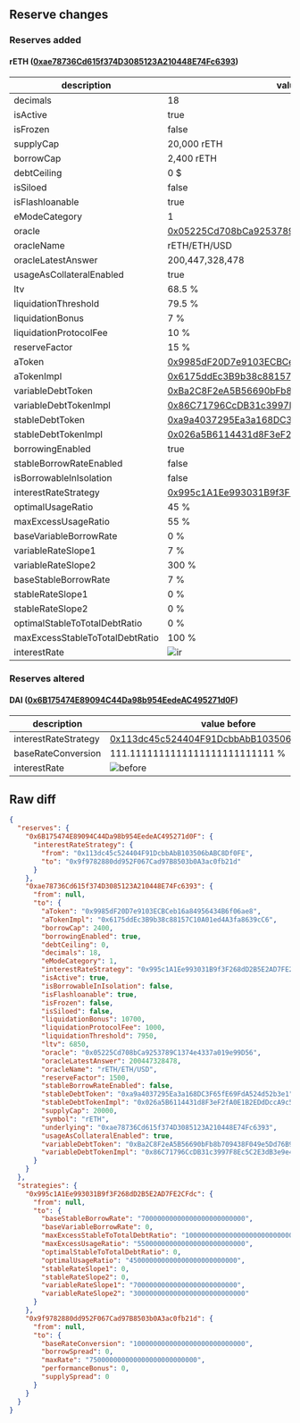 ## Reserve changes

### Reserves added

#### rETH ([0xae78736Cd615f374D3085123A210448E74Fc6393](https://etherscan.io/address/0xae78736Cd615f374D3085123A210448E74Fc6393))

| description | value |
| --- | --- |
| decimals | 18 |
| isActive | true |
| isFrozen | false |
| supplyCap | 20,000 rETH |
| borrowCap | 2,400 rETH |
| debtCeiling | 0 $ |
| isSiloed | false |
| isFlashloanable | true |
| eModeCategory | 1 |
| oracle | [0x05225Cd708bCa9253789C1374e4337a019e99D56](https://etherscan.io/address/0x05225Cd708bCa9253789C1374e4337a019e99D56) |
| oracleName | rETH/ETH/USD |
| oracleLatestAnswer | 200,447,328,478 |
| usageAsCollateralEnabled | true |
| ltv | 68.5 % |
| liquidationThreshold | 79.5 % |
| liquidationBonus | 7 % |
| liquidationProtocolFee | 10 % |
| reserveFactor | 15 % |
| aToken | [0x9985dF20D7e9103ECBCeb16a84956434B6f06ae8](https://etherscan.io/address/0x9985dF20D7e9103ECBCeb16a84956434B6f06ae8) |
| aTokenImpl | [0x6175ddEc3B9b38c88157C10A01ed4A3fa8639cC6](https://etherscan.io/address/0x6175ddEc3B9b38c88157C10A01ed4A3fa8639cC6) |
| variableDebtToken | [0xBa2C8F2eA5B56690bFb8b709438F049e5Dd76B96](https://etherscan.io/address/0xBa2C8F2eA5B56690bFb8b709438F049e5Dd76B96) |
| variableDebtTokenImpl | [0x86C71796CcDB31c3997F8Ec5C2E3dB3e9e40b985](https://etherscan.io/address/0x86C71796CcDB31c3997F8Ec5C2E3dB3e9e40b985) |
| stableDebtToken | [0xa9a4037295Ea3a168DC3F65fE69FdA524d52b3e1](https://etherscan.io/address/0xa9a4037295Ea3a168DC3F65fE69FdA524d52b3e1) |
| stableDebtTokenImpl | [0x026a5B6114431d8F3eF2fA0E1B2EDdDccA9c540E](https://etherscan.io/address/0x026a5B6114431d8F3eF2fA0E1B2EDdDccA9c540E) |
| borrowingEnabled | true |
| stableBorrowRateEnabled | false |
| isBorrowableInIsolation | false |
| interestRateStrategy | [0x995c1A1Ee993031B9f3F268dD2B5E2AD7FE2CFdc](https://etherscan.io/address/0x995c1A1Ee993031B9f3F268dD2B5E2AD7FE2CFdc) |
| optimalUsageRatio | 45 % |
| maxExcessUsageRatio | 55 % |
| baseVariableBorrowRate | 0 % |
| variableRateSlope1 | 7 % |
| variableRateSlope2 | 300 % |
| baseStableBorrowRate | 7 % |
| stableRateSlope1 | 0 % |
| stableRateSlope2 | 0 % |
| optimalStableToTotalDebtRatio | 0 % |
| maxExcessStableToTotalDebtRatio | 100 % |
| interestRate | ![ir](/.assets/b092ae756c2e4a62477e7558d139088069f992d2.svg) |

### Reserves altered

#### DAI ([0x6B175474E89094C44Da98b954EedeAC495271d0F](https://etherscan.io/address/0x6B175474E89094C44Da98b954EedeAC495271d0F))

| description | value before | value after |
| --- | --- | --- |
| interestRateStrategy | [0x113dc45c524404F91DcbbAbB103506bABC8Df0FE](https://etherscan.io/address/0x113dc45c524404F91DcbbAbB103506bABC8Df0FE) | [0x9f9782880dd952F067Cad97B8503b0A3ac0fb21d](https://etherscan.io/address/0x9f9782880dd952F067Cad97B8503b0A3ac0fb21d) |
| baseRateConversion | 111.1111111111111111111111111 % | 100 % |
| interestRate | ![before](/.assets/f5a97b88e9c552c6b53cb889bf8aca2c2208024a.svg) | ![after](/.assets/bc11e5b92e27947ebc500895e90540b95b2b66a2.svg) |

## Raw diff

```json
{
  "reserves": {
    "0x6B175474E89094C44Da98b954EedeAC495271d0F": {
      "interestRateStrategy": {
        "from": "0x113dc45c524404F91DcbbAbB103506bABC8Df0FE",
        "to": "0x9f9782880dd952F067Cad97B8503b0A3ac0fb21d"
      }
    },
    "0xae78736Cd615f374D3085123A210448E74Fc6393": {
      "from": null,
      "to": {
        "aToken": "0x9985dF20D7e9103ECBCeb16a84956434B6f06ae8",
        "aTokenImpl": "0x6175ddEc3B9b38c88157C10A01ed4A3fa8639cC6",
        "borrowCap": 2400,
        "borrowingEnabled": true,
        "debtCeiling": 0,
        "decimals": 18,
        "eModeCategory": 1,
        "interestRateStrategy": "0x995c1A1Ee993031B9f3F268dD2B5E2AD7FE2CFdc",
        "isActive": true,
        "isBorrowableInIsolation": false,
        "isFlashloanable": true,
        "isFrozen": false,
        "isSiloed": false,
        "liquidationBonus": 10700,
        "liquidationProtocolFee": 1000,
        "liquidationThreshold": 7950,
        "ltv": 6850,
        "oracle": "0x05225Cd708bCa9253789C1374e4337a019e99D56",
        "oracleLatestAnswer": 200447328478,
        "oracleName": "rETH/ETH/USD",
        "reserveFactor": 1500,
        "stableBorrowRateEnabled": false,
        "stableDebtToken": "0xa9a4037295Ea3a168DC3F65fE69FdA524d52b3e1",
        "stableDebtTokenImpl": "0x026a5B6114431d8F3eF2fA0E1B2EDdDccA9c540E",
        "supplyCap": 20000,
        "symbol": "rETH",
        "underlying": "0xae78736Cd615f374D3085123A210448E74Fc6393",
        "usageAsCollateralEnabled": true,
        "variableDebtToken": "0xBa2C8F2eA5B56690bFb8b709438F049e5Dd76B96",
        "variableDebtTokenImpl": "0x86C71796CcDB31c3997F8Ec5C2E3dB3e9e40b985"
      }
    }
  },
  "strategies": {
    "0x995c1A1Ee993031B9f3F268dD2B5E2AD7FE2CFdc": {
      "from": null,
      "to": {
        "baseStableBorrowRate": "70000000000000000000000000",
        "baseVariableBorrowRate": 0,
        "maxExcessStableToTotalDebtRatio": "1000000000000000000000000000",
        "maxExcessUsageRatio": "550000000000000000000000000",
        "optimalStableToTotalDebtRatio": 0,
        "optimalUsageRatio": "450000000000000000000000000",
        "stableRateSlope1": 0,
        "stableRateSlope2": 0,
        "variableRateSlope1": "70000000000000000000000000",
        "variableRateSlope2": "3000000000000000000000000000"
      }
    },
    "0x9f9782880dd952F067Cad97B8503b0A3ac0fb21d": {
      "from": null,
      "to": {
        "baseRateConversion": "1000000000000000000000000000",
        "borrowSpread": 0,
        "maxRate": "750000000000000000000000000",
        "performanceBonus": 0,
        "supplySpread": 0
      }
    }
  }
}
```